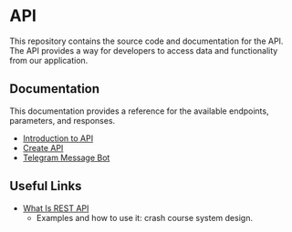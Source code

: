 # API

This repository contains the source code and documentation for the API. The API provides a way for developers to access data and functionality from our application.

## Documentation

This documentation provides a reference for the available endpoints, parameters, and responses.

- [Introduction to API](./api.md)
- [Create API](./creating.api.md)
- [Telegram Message Bot](./telegram.message.bot.md)

## Useful Links

- [What Is REST API](https://www.youtube.com/watch?v=-mN3VyJuCjM)
  - Examples and how to use it: crash course system design.
